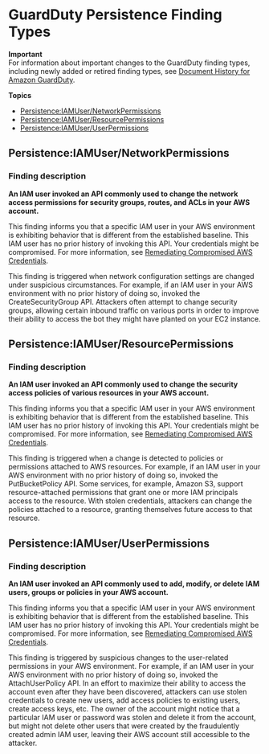 # GuardDuty Persistence Finding Types<a name="guardduty_persistence"></a>

**Important**  
For information about important changes to the GuardDuty finding types, including newly added or retired finding types, see [Document History for Amazon GuardDuty](doc-history.md)\.

**Topics**
+ [Persistence:IAMUser/NetworkPermissions](#persistence1)
+ [Persistence:IAMUser/ResourcePermissions](#persistence2)
+ [Persistence:IAMUser/UserPermissions](#persistence3)

## Persistence:IAMUser/NetworkPermissions<a name="persistence1"></a>

### Finding description<a name="persistence1_description"></a>

**An IAM user invoked an API commonly used to change the network access permissions for security groups, routes, and ACLs in your AWS account\.**

This finding informs you that a specific IAM user in your AWS environment is exhibiting behavior that is different from the established baseline\. This IAM user has no prior history of invoking this API\. Your credentials might be compromised\. For more information, see [Remediating Compromised AWS Credentials](guardduty_remediate.md#compromised-creds)\.

This finding is triggered when network configuration settings are changed under suspicious circumstances\. For example, if an IAM user in your AWS environment with no prior history of doing so, invoked the CreateSecurityGroup API\. Attackers often attempt to change security groups, allowing certain inbound traffic on various ports in order to improve their ability to access the bot they might have planted on your EC2 instance\. 

## Persistence:IAMUser/ResourcePermissions<a name="persistence2"></a>

### Finding description<a name="persistence2_description"></a>

**An IAM user invoked an API commonly used to change the security access policies of various resources in your AWS account\.**

This finding informs you that a specific IAM user in your AWS environment is exhibiting behavior that is different from the established baseline\. This IAM user has no prior history of invoking this API\. Your credentials might be compromised\. For more information, see [Remediating Compromised AWS Credentials](guardduty_remediate.md#compromised-creds)\.

This finding is triggered when a change is detected to policies or permissions attached to AWS resources\. For example, if an IAM user in your AWS environment with no prior history of doing so, invoked the PutBucketPolicy API\. Some services, for example, Amazon S3, support resource\-attached permissions that grant one or more IAM principals access to the resource\. With stolen credentials, attackers can change the policies attached to a resource, granting themselves future access to that resource\.

## Persistence:IAMUser/UserPermissions<a name="persistence3"></a>

### Finding description<a name="persistence3_description"></a>

**An IAM user invoked an API commonly used to add, modify, or delete IAM users, groups or policies in your AWS account\.**

This finding informs you that a specific IAM user in your AWS environment is exhibiting behavior that is different from the established baseline\. This IAM user has no prior history of invoking this API\. Your credentials might be compromised\. For more information, see [Remediating Compromised AWS Credentials](guardduty_remediate.md#compromised-creds)\.

This finding is triggered by suspicious changes to the user\-related permissions in your AWS environment\. For example, if an IAM user in your AWS environment with no prior history of doing so, invoked the AttachUserPolicy API\. In an effort to maximize their ability to access the account even after they have been discovered, attackers can use stolen credentials to create new users, add access policies to existing users, create access keys, etc\. The owner of the account might notice that a particular IAM user or password was stolen and delete it from the account, but might not delete other users that were created by the fraudulently created admin IAM user, leaving their AWS account still accessible to the attacker\. 